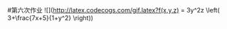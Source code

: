 #第六次作业
![](http://latex.codecogs.com/gif.latex?f(x,y,z) = 3y^2z \left( 3+\frac{7x+5}{1+y^2} \right))
